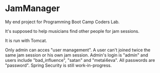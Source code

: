 # JamManager

My end project for Programming Boot Camp Coders Lab.

It's supposed to help musicians find other people for jam sessions.

It is run with Tomcat.

Only admin can acces "user management". A user can't joined twice the same jam session or his own jam session.
Admin's login is "admin" and users include "bad_influence", "satan" and "metal4eva". All passwords are "password".
Spring Security is still work-in-progress.
